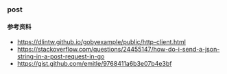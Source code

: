 ### post

#### 参考资料
 - https://dlintw.github.io/gobyexample/public/http-client.html
 - https://stackoverflow.com/questions/24455147/how-do-i-send-a-json-string-in-a-post-request-in-go
 - https://gist.github.com/emitle/9768411a6b3e07b4e3bf